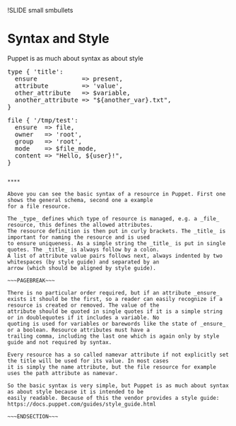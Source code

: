 !SLIDE small smbullets
# Syntax and Style

Puppet is as much about syntax as about style

<pre>
type { 'title':
  ensure            => present,
  attribute         => 'value',
  other_attribute   => $variable,
  another_attribute => "${another_var}.txt",
}
</pre>

<pre>
file { '/tmp/test':
  ensure  => file,
  owner   => 'root',
  group   => 'root',
  mode    => $file_mode,
  content => "Hello, ${user}!",
}
</pre>

~~~SECTION:handouts~~~

****

Above you can see the basic syntax of a resource in Puppet. First one shows the general schema, second one a example
for a file resource.

The _type_ defines which type of resource is managed, e.g. a _file_ resource, this defines the allowed attributes.
The resource definition is then put in curly brackets. The _title_ is important for naming the resource and is used
to ensure uniqueness. As a simple string the _title_ is put in single quotes. The _title_ is always follow by a colon.
A list of attribute value pairs follows next, always indented by two whitespaces (by style guide) and separated by an
arrow (which should be aligned by style guide). 

~~~PAGEBREAK~~~

There is no particular order required, but if an attribute _ensure_
exists it should be the first, so a reader can easily recognize if a resource is created or removed. The value of the 
attribute should be quoted in single quotes if it is a simple string or in doublequotes if it includes a variable. No
quoting is used for variables or barewords like the state of _ensure_ or a boolean. Resource attributes must have a
trailing comma, including the last one which is again only by style guide and not required by syntax.

Every resource has a so called namevar attribute if not explicitly set the title will be used for its value. In most cases
it is simply the name attribute, but the file resource for example uses the path attribute as namevar.

So the basic syntax is very simple, but Puppet is as much about syntax as about style because it is intended to be
easily readable. Because of this the vendor provides a style guide: https://docs.puppet.com/guides/style_guide.html

~~~ENDSECTION~~~
